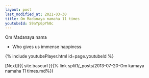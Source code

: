 ```yaml
---
layout: post
last_modified_at: 2021-03-30
title: Om Madanaya namaha 11 times
youtubeId: S9aYp6pYh0c
---
```

 
 
Om Madanaya nama 
 
 -  Who gives us immense happiness 
 
  
 
  
 
 
 
 
 
 


{% include youtubePlayer.html id=page.youtubeId %}
 
[Next]({{ site.baseurl }}{% link  split1/_posts/2013-07-20-Om kamaya namaha 11 times.md%})
 
